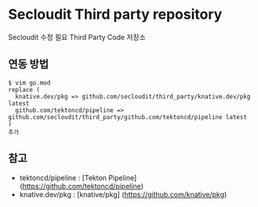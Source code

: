 # Secloudit Third party repository

Secloudit 수정 필요 Third Party Code 저장소

## 연동 방법
```cassandraql
$ vim go.mod
replace ( 
  knative.dev/pkg => github.com/secloudit/third_party/knative.dev/pkg latest
  github.com/tektoncd/pipeline => github.com/secloudit/third_party/github.com/tektoncd/pipeline latest
)
추가
```

## 참고 
* tektoncd/pipeline : [Tekton Pipeline] (https://github.com/tektoncd/pipeline)
* knative.dev/pkg : [knative/pkg] (https://github.com/knative/pkg)


